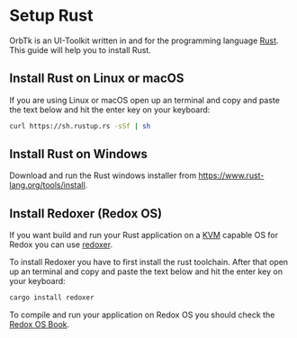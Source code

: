 # Setup Rust

OrbTk is an UI-Toolkit written in and for the programming language [Rust](https://www.rust-lang.org/). This guide will help you to install Rust.

## Install Rust on Linux or macOS

If you are using Linux or macOS open up an terminal and copy and paste the text below and hit the enter key on your keyboard:

```bash
curl https://sh.rustup.rs -sSf | sh
```

## Install Rust on Windows

Download and run the Rust windows installer from https://www.rust-lang.org/tools/install.

## Install Redoxer (Redox OS)

If you want build and run your Rust application on a [KVM](https://en.wikipedia.org/wiki/Kernel-based_Virtual_Machine) capable OS for Redox you can use [redoxer](https://gitlab.redox-os.org/redox-os/redoxer).

To install Redoxer you have to first install the rust toolchain. After that open up an terminal and copy and paste the text below and hit the enter key on your keyboard:

```bash
cargo install redoxer
```

To compile and run your application on Redox OS you should check the [Redox OS Book](https://doc.redox-os.org/book/getting_started/getting_started.html).